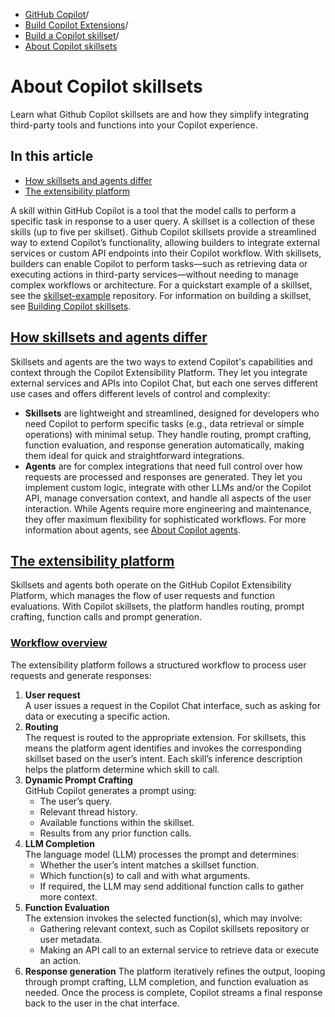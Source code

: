   * [GitHub Copilot](https://docs.github.com/en/copilot "GitHub Copilot")/
  * [Build Copilot Extensions](https://docs.github.com/en/copilot/building-copilot-extensions "Build Copilot Extensions")/
  * [Build a Copilot skillset](https://docs.github.com/en/copilot/building-copilot-extensions/building-a-copilot-skillset-for-your-copilot-extension "Build a Copilot skillset")/
  * [About Copilot skillsets](https://docs.github.com/en/copilot/building-copilot-extensions/building-a-copilot-skillset-for-your-copilot-extension/about-copilot-skillsets "About Copilot skillsets")


# About Copilot skillsets
Learn what Github Copilot skillsets are and how they simplify integrating third-party tools and functions into your Copilot experience.
## In this article
  * [How skillsets and agents differ](https://docs.github.com/en/copilot/building-copilot-extensions/building-a-copilot-skillset-for-your-copilot-extension/about-copilot-skillsets#how-skillsets-and-agents-differ)
  * [The extensibility platform](https://docs.github.com/en/copilot/building-copilot-extensions/building-a-copilot-skillset-for-your-copilot-extension/about-copilot-skillsets#the-extensibility-platform)


A skill within GitHub Copilot is a tool that the model calls to perform a specific task in response to a user query. A skillset is a collection of these skills (up to five per skillset). Github Copilot skillsets provide a streamlined way to extend Copilot’s functionality, allowing builders to integrate external services or custom API endpoints into their Copilot workflow. With skillsets, builders can enable Copilot to perform tasks—such as retrieving data or executing actions in third-party services—without needing to manage complex workflows or architecture.
For a quickstart example of a skillset, see the [skillset-example](https://github.com/copilot-extensions/skillset-example) repository. For information on building a skillset, see [Building Copilot skillsets](https://docs.github.com/en/copilot/building-copilot-extensions/building-a-copilot-skillset-for-your-copilot-extension/building-copilot-skillsets).
## [How skillsets and agents differ](https://docs.github.com/en/copilot/building-copilot-extensions/building-a-copilot-skillset-for-your-copilot-extension/about-copilot-skillsets#how-skillsets-and-agents-differ)
Skillsets and agents are the two ways to extend Copilot's capabilities and context through the Copilot Extensibility Platform. They let you integrate external services and APIs into Copilot Chat, but each one serves different use cases and offers different levels of control and complexity:
  * **Skillsets** are lightweight and streamlined, designed for developers who need Copilot to perform specific tasks (e.g., data retrieval or simple operations) with minimal setup. They handle routing, prompt crafting, function evaluation, and response generation automatically, making them ideal for quick and straightforward integrations.
  * **Agents** are for complex integrations that need full control over how requests are processed and responses are generated. They let you implement custom logic, integrate with other LLMs and/or the Copilot API, manage conversation context, and handle all aspects of the user interaction. While Agents require more engineering and maintenance, they offer maximum flexibility for sophisticated workflows. For more information about agents, see [About Copilot agents](https://docs.github.com/en/copilot/building-copilot-extensions/building-a-copilot-agent-for-your-copilot-extension/about-copilot-agents).


## [The extensibility platform](https://docs.github.com/en/copilot/building-copilot-extensions/building-a-copilot-skillset-for-your-copilot-extension/about-copilot-skillsets#the-extensibility-platform)
Skillsets and agents both operate on the GitHub Copilot Extensibility Platform, which manages the flow of user requests and function evaluations. With Copilot skillsets, the platform handles routing, prompt crafting, function calls and prompt generation.
### [Workflow overview](https://docs.github.com/en/copilot/building-copilot-extensions/building-a-copilot-skillset-for-your-copilot-extension/about-copilot-skillsets#workflow-overview)
The extensibility platform follows a structured workflow to process user requests and generate responses:
  1. **User request**  
A user issues a request in the Copilot Chat interface, such as asking for data or executing a specific action.
  2. **Routing**  
The request is routed to the appropriate extension. For skillsets, this means the platform agent identifies and invokes the corresponding skillset based on the user’s intent. Each skill’s inference description helps the platform determine which skill to call.
  3. **Dynamic Prompt Crafting**  
GitHub Copilot generates a prompt using:
     * The user’s query.
     * Relevant thread history.
     * Available functions within the skillset.
     * Results from any prior function calls.
  4. **LLM Completion**  
The language model (LLM) processes the prompt and determines:
     * Whether the user’s intent matches a skillset function.
     * Which function(s) to call and with what arguments.
     * If required, the LLM may send additional function calls to gather more context.
  5. **Function Evaluation**  
The extension invokes the selected function(s), which may involve:
     * Gathering relevant context, such as Copilot skillsets repository or user metadata.
     * Making an API call to an external service to retrieve data or execute an action.
  6. **Response generation** The platform iteratively refines the output, looping through prompt crafting, LLM completion, and function evaluation as needed. Once the process is complete, Copilot streams a final response back to the user in the chat interface.


